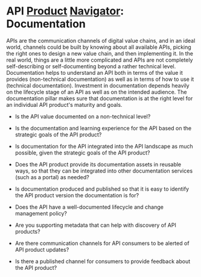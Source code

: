 # API [Product](./) [Navigator](../): Documentation

APIs are the communication channels of digital value chains, and in an ideal world, channels could be built by knowing about all available APIs, picking the right ones to design a new value chain, and then implementing it. In the real world, things are a little more complicated and APIs are not completely self-describing or self-documenting beyond a rather technical level. Documentation helps to understand an API both in terms of the value it provides (non-technical documentation) as well as in terms of how to use it (technical documentation). Investment in documentation depends heavily on the lifecycle stage of an API as well as on the intended audience. The documentation pillar makes sure that documentation is at the right level for an individual API product's maturity and goals.

* Is the API value documented on a non-technical level?

* Is the documentation and learning experience for the API based on the strategic goals of the API product?

* Is documentation for the API integrated into the API landscape as much possible, given the strategic goals of the API product?

* Does the API product provide its documentation assets in reusable ways, so that they can be integrated into other documentation services (such as a portal) as needed?

* Is documentation produced and published so that it is easy to identify the API product version the documentation is for?

* Does the API have a well-documented lifecycle and change management policy?

* Are you supporting metadata that can help with discovery of API products?

* Are there communication channels for API consumers to be alerted of API product updates?

* Is there a published channel for consumers to provide feedback about the API product?
